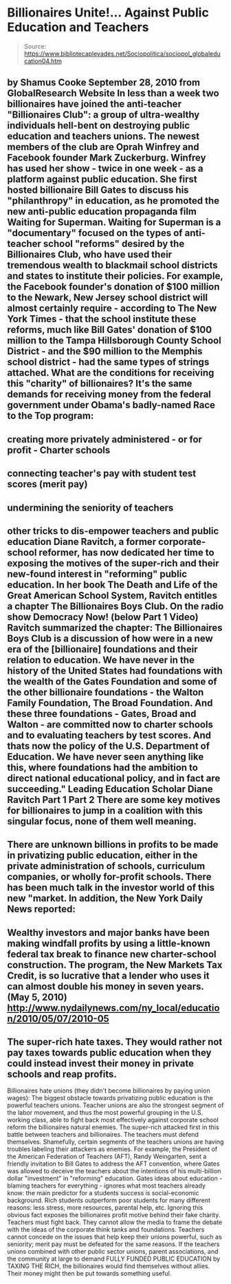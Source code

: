 # Billionaires Unite!... Against Public Education and Teachers

> Source: https://www.bibliotecapleyades.net/Sociopolitica/sociopol_globaleducation04.htm

by Shamus Cooke
September 28, 2010
from
GlobalResearch Website
In less than a week two billionaires have joined the anti-teacher
"Billionaires Club":
a group of ultra-wealthy individuals
hell-bent on destroying public education and teachers unions. The
newest members of the club are Oprah Winfrey and Facebook founder
Mark Zuckerburg.
Winfrey has used her show - twice in one week -
as a platform against public education. She first hosted billionaire Bill
Gates to discuss his "philanthropy" in education, as he promoted the new
anti-public education propaganda film Waiting for Superman.
Waiting for Superman is a "documentary" focused on the types of anti-teacher
school "reforms" desired by the Billionaires Club, who have used their
tremendous wealth to blackmail school districts and states to institute
their policies.
For example, the
Facebook founder's donation of $100 million
to the Newark, New Jersey school district will almost certainly require -
according to The New York Times - that the school institute these reforms,
much like
Bill Gates' donation of $100 million to
the Tampa Hillsborough County School District - and the $90 million to the
Memphis school district - had the same types of strings attached.
What are the conditions for receiving this "charity" of billionaires?
It's the same demands for receiving money from
the federal government under Obama's badly-named Race to the Top
program:
-
creating more privately administered -
or for profit - Charter schools
-
connecting teacher's pay with student
test scores (merit pay)
-
undermining the seniority of teachers
-
other tricks to dis-empower teachers and
public education
Diane Ravitch, a former corporate-school
reformer, has now dedicated her time to exposing the motives of the
super-rich and their new-found interest in "reforming" public education.
In her book
The Death and Life of the Great American School System,
Ravitch entitles a chapter The Billionaires Boys Club.
On the radio show Democracy Now! (below
Part 1 Video) Ravitch
summarized the chapter:
The Billionaires Boys Club is a discussion
of how were in a new era of the [billionaire] foundations and their
relation to education. We have never in the history of the United States
had foundations with the wealth of the Gates Foundation and some of the
other billionaire foundations - the Walton Family Foundation, The Broad
Foundation.
And these three foundations - Gates, Broad
and Walton - are committed now to charter schools and to evaluating
teachers by test scores. And thats now the policy of the U.S.
Department of Education. We have never seen anything like this, where
foundations had the ambition to direct national educational policy, and
in fact are succeeding."
Leading Education Scholar Diane Ravitch
Part 1
Part 2
There are some key motives for billionaires to
jump in a coalition with this singular focus, none of them well meaning.
-
There are unknown billions in profits to
be made in privatizing public education, either in the private
administration of schools, curriculum companies, or wholly
for-profit schools. There has been much talk in the investor world
of this new "market.
In addition, the New York Daily News
reported:
-
Wealthy investors and major banks
have been making windfall profits by using a little-known
federal tax break to finance new charter-school construction.
The program, the New Markets Tax Credit, is so lucrative that a
lender who uses it can almost double his money in seven years.
(May 5, 2010)
http://www.nydailynews.com/ny_local/education/2010/05/07/2010-05
-
The super-rich hate taxes. They would
rather not pay taxes towards public education when they could
instead invest their money in private schools and reap profits.
-
Billionaires hate unions (they didn't
become billionaires by paying union wages): The biggest obstacle
towards privatizing public education is the powerful teachers
unions. Teacher unions are also the strongest segment of the labor
movement, and thus the most powerful grouping in the U.S. working
class, able to fight back most effectively against corporate school
reform the billionaires natural enemies.
The super-rich attacked first in this battle
between teachers and billionaires.
The teachers must defend themselves. Shamefully,
certain segments of the teachers unions are having troubles labeling their
attackers as enemies.
For example, the President of the American Federation of Teachers (AFT),
Randy Weingarten, sent a friendly invitation to
Bill Gates to address the AFT
convention, where Gates was allowed to deceive the teachers about the
intentions of his multi-billion dollar "investment" in "reforming"
education.
Gates ideas about education - blaming teachers for everything - ignores
what most teachers already know: the main predictor for a students success
is social-economic background.
Rich students outperform poor students for many
different reasons: less stress, more resources, parental help, etc. Ignoring
this obvious fact exposes the billionaires profit motive behind their fake
charity.
Teachers must fight back. They cannot allow the media to frame the debate
with the ideas of the corporate think tanks and foundations. Teachers cannot
concede on the issues that help keep their unions powerful, such as
seniority; merit pay must be defeated for the same reasons.
If the teachers unions combined with other public sector unions, parent
associations, and the community at large to demand FULLY FUNDED PUBLIC
EDUCATION by TAXING THE RICH, the billionaires would find themselves without
allies.
Their money might then be put towards something
useful.
